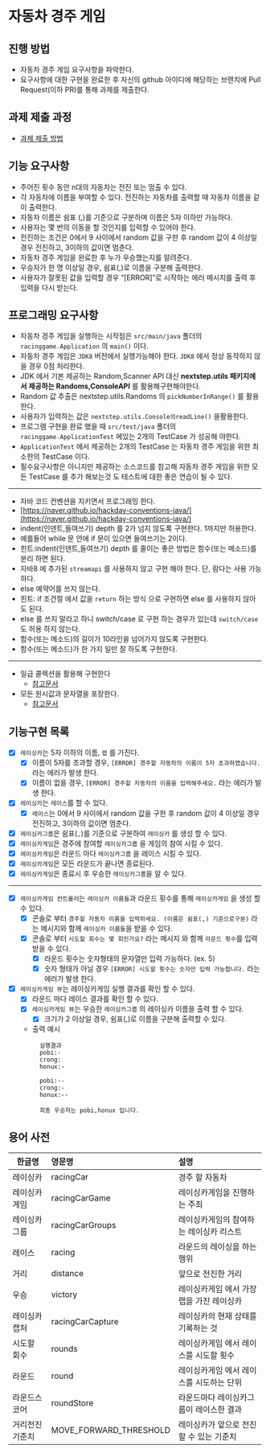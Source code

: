 # 자동차 경주 게임

## 진행 방법

* 자동차 경주 게임 요구사항을 파악한다.
* 요구사항에 대한 구현을 완료한 후 자신의 github 아이디에 해당하는 브랜치에 Pull Request(이하 PR)를 통해 과제를 제출한다.

## 과제 제출 과정

* [과제 제출 방법](https://github.com/next-step/nextstep-docs/tree/master/precourse)

## 기능 요구사항

- 주어진 횟수 동안 n대의 자동차는 전진 또는 멈출 수 있다.
- 각 자동차에 이름을 부여할 수 있다. 전진하는 자동차를 출력할 때 자동차 이름을 같이 출력한다.
- 자동차 이름은 쉼표 (,)를 기준으로 구분하며 이름은 5자 이하만 가능하다.
- 사용자는 몇 번의 이동을 할 것인지를 입력할 수 있어야 한다.
- 전진하는 조건은 0에서 9 사이에서 random 값을 구한 후 random 값이 4 이상일 경우 전진하고, 3이하의 값이면 멈춘다.
- 자동차 경주 게임을 완료한 후 누가 우승했는지를 알려준다.
- 우승자가 한 명 이상일 경우, 쉼표(,)로 이름을 구분해 출력한다.
- 사용자가 잘못된 값을 입력할 경우 “[ERROR]”로 시작하는 에러 메시지를 출력 후 입력을 다시 받는다.

## 프로그래밍 요구사항

- 자동차 경주 게임을 실행하는 시작점은 `src/main/java` 폴더의 `racinggame.Application` 의 `main()` 이다.
- 자동차 경주 게임은 `JDK8` 버전에서 실행가능해야 한다. `JDK8` 에서 정상 동작하지 않을 경우 0점 처리한다.
- JDK 에서 기본 제공하는 Random,Scanner API 대신 **nextstep.utils 패키지에서 제공하는 Randoms,ConsoleAPI** 를 활용해구현해야한다.
- Random 값 추출은 nextstep.utils.Randoms 의 `pickNumberInRange()` 를 활용한다.
- 사용자가 입력하는 값은 `nextstep.utils.Console의readLine()` 을활용한다.
- 프로그램 구현을 완료 했을 때 `src/test/java` 폴더의 `racinggame.ApplicationTest` 에있는 2개의 TestCase 가 성공해 야한다.
- `ApplicationTest` 에서 제공하는 2개의 TestCase 는 자동차 경주 게임을 위한 최소한의 TestCase 이다.
- 필수요구사항은 아니지만 제공하는 소스코드를 참고해 자동차 경주 게임을 위한 모든 TestCase 를 추가 해보는것 도 테스트에 대한 좋은 연습이 될 수 있다.

---

- 자바 코드 컨벤션을 지키면서 프로그래밍 한다.
- [https://naver.github.io/hackday-conventions-java/](https://naver.github.io/hackday-conventions-java/)
- indent(인덴트,들여쓰기) depth 를 2가 넘지 않도록 구현한다. 1까지만 허용한다.
- 예를들어 while 문 안에 if 문이 있으면 들여쓰기는 2이다.
- 힌트:indent(인덴트,들여쓰기) depth 를 줄이는 좋은 방법은 함수(또는 메소드)를 분리 하면 된다.
- 자바8 에 추가된 `streamapi` 를 사용하지 않고 구현 해야 한다. 단, 람다는 사용 가능하다.
- else 예약어를 쓰지 않는다.
- 힌트: if 조건절 에서 값을 `return` 하는 방식 으로 구현하면 else 를 사용하지 않아도 된다.
- else 를 쓰지 말라고 하니 switch/case 로 구현 하는 경우가 있는데 `switch/case` 도 허용 하지 않는다.
- 함수(또는 메소드)의 길이가 10라인을 넘어가지 않도록 구현한다.
- 함수(또는 메소드)가 한 가지 일만 잘 하도록 구현한다.

--- 

- 일급 콜렉션을 활용해 구현한다
  - [참고문서](https://developerfarm.wordpress.com/2012/02/01/object_calisthenics_)
- 모든 원시값과 문자열을 포장한다.
  - [참고문서](https://developerfarm.wordpress.com/2012/01/27/object_calisthenics_4)

## 기능구현 목록
- [x] `레이싱카`는 5자 이하의 이름, `랩` 를 가진다.
  - [x] 이름이 5자를 초과할 경우, `[ERROR] 경주할 자동차의 이름이 5자 초과하였습니다.` 라는 에러가 발생 한다.
  - [x] 이름이 없을 경우, `[ERROR] 경주할 자동차의 이름을 입력해주세요.` 라는 에러가 발생 한다.
- [x] `레이싱카`는 `레이스`를 할 수 있다.
  - [x] `레이스`는 0에서 9 사이에서 random 값을 구한 후 random 값이 4 이상일 경우 전진하고, 3이하의 값이면 멈춘다.
- [x] `레이싱카그룹`은 쉼표(`,`)를 기준으로 구분하여 `레이싱카` 를 생성 할 수 있다.
- [x] `레이싱카게임`은 경주에 참여할 `레이싱카그룹` 을 게임의 참여 시킬 수 있다.
- [x] `레이싱카게임`은 라운드 마다 `레이싱카그룹` 을 레이스 시킬 수 있다.
- [x] `레이싱카게임`은 모든 라운드가 끝나면 종료된다.
- [x] `레이싱카게임`은 종료시 후 우승한 `레이싱카그룹`을 알 수 있다.
---
- [x] `레이싱카게임 컨트롤러`는 `레이싱카 이름들`과 라운드 횟수를 통해  `레이싱카게임` 을 생성 할 수 있다.
  - [x] 콘솔로 부터 `경주할 자동차 이름을 입력하세요. (이름은 쉼표(,) 기준으로구분)` 라는 메시지와 함께 `레이싱카 이름들`을 받을 수 있다.
  - [x] 콘솔로 부터 `시도할 회수는 몇 회인가요?` 라는 메시지 와 함께 `라운드 횟수`를 입력 받을 수 있다.
    - [x] 라운드 횟수는 숫자형태의 문자열만 입력 가능하다. (ex. 5)
    - [x] 숫자 형태가 아닐 경우 `[ERROR] 시도할 횟수는 숫자만 입력 가능합니다.` 라는 에러가 발생 한다.
- [x] `레이싱카게임 뷰`는 레이싱카게임 실행 결과를 확인 할 수 있다. 
  - [x] 라운드 마다 레이스 결과를 확인 할 수 있다.
  - [x] `레이싱카게임 뷰`는 우승한 `레이싱카그룹` 의 레이싱카 이름을 출력 할 수 있다.
    - [x] 크기가 2 이상일 경우, 쉼표(,)로 이름을 구분해 출력할 수 있다.
  - 출력 예시
    ```
      실행결과
      pobi:-
      crong:
      honux:-
    
      pobi:--
      crong:-
      honux:--
    
      최종 우승자는 pobi,honux 입니다.
      ```


## 용어 사전

| 한글명 | 영문명 | 설명 |
| ---------- | :--------- | :---------- |
| 레이싱카 | racingCar | 경주 할 자동차 |
| 레이싱카게임 | racingCarGame | 레이싱카게임을 진행하는 주최  |
| 레이싱카그룹 | racingCarGroups | 레이싱카게임의 참여하는 레이싱카 리스트 |
| 레이스 | racing | 라운드의 레이싱을 하는 행위 |
| 거리 | distance | 앞으로 전진한 거리 | 
| 우승 | victory | 레이싱카게임 에서 가장 랩을 가진 레이싱카 |
| 레이싱카캡처 | racingCarCapture | 레이싱카의 현재 상태를 기록하는 것 |
| 시도할 회수 | rounds | 레이싱카게임 에서 레이스를 시도할 횟수 |
| 라운드 | round | 레이싱카게임 에서 레이스를 시도하는 단위 |
| 라운드스코어 | roundStore | 라운드마다 레이싱카그룹이 레이스한 결과 |
| 거리전진기준치 | MOVE_FORWARD_THRESHOLD | 레이싱카가 앞으로 전진할 수 있는 기준치 